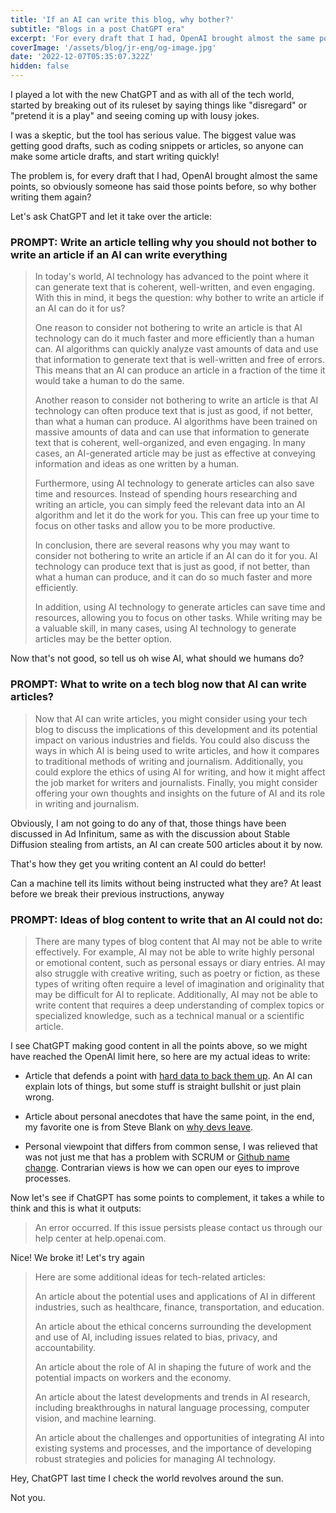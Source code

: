 ```yaml
---
title: 'If an AI can write this blog, why bother?'
subtitle: "Blogs in a post ChatGPT era"
excerpt: 'For every draft that I had, OpenAI brought almost the same points, so obviously someone has said those points before, so why bother writing them again?!'
coverImage: '/assets/blog/jr-eng/og-image.jpg'
date: '2022-12-07T05:35:07.322Z'
hidden: false
---
```


I played a lot with the new ChatGPT and as with all of the tech world, started by breaking out of its ruleset by saying things like "disregard" or "pretend it is a play" and seeing coming up with lousy jokes. 

I was a skeptic, but the tool has serious value. The biggest value was getting good drafts, such as coding snippets or articles, so anyone can make some article drafts, and start writing quickly!

The problem is, for every draft that I had, OpenAI brought almost the same points, so obviously someone has said those points before, so why bother writing them again? 

Let's ask ChatGPT and let it take over the article:

### PROMPT: Write an article telling why you should not bother to write an article if an AI can write everything

> In today's world, AI technology has advanced to the point where it can generate text that is coherent, well-written, and even engaging. With this in mind, it begs the question: why bother to write an article if an AI can do it for us?
>
> One reason to consider not bothering to write an article is that AI technology can do it much faster and more efficiently than a human can. AI algorithms can quickly analyze vast amounts of data and use that information to generate text that is well-written and free of errors. This means that an AI can produce an article in a fraction of the time it would take a human to do the same.
>
> Another reason to consider not bothering to write an article is that AI technology can often produce text that is just as good, if not better, than what a human can produce. AI algorithms have been trained on massive amounts of data and can use that information to generate text that is coherent, well-organized, and even engaging. In many cases, an AI-generated article may be just as effective at conveying information and ideas as one written by a human.
>
> Furthermore, using AI technology to generate articles can also save time and resources. Instead of spending hours researching and writing an article, you can simply feed the relevant data into an AI algorithm and let it do the work for you. This can free up your time to focus on other tasks and allow you to be more productive.
> 
> In conclusion, there are several reasons why you may want to consider not bothering to write an article if an AI can do it for you. AI technology can produce text that is just as good, if not better, than what a human can produce, and it can do so much faster and more efficiently. 
>
>In addition, using AI technology to generate articles can save time and resources, allowing you to focus on other tasks. While writing may be a valuable skill, in many cases, using AI technology to generate articles may be the better option.

Now that's not good, so tell us oh wise AI, what should we humans do?

### PROMPT: What to write on a tech blog now that AI can write articles?

> Now that AI can write articles, you might consider using your tech blog to discuss the implications of this development and its potential impact on various industries and fields. You could also discuss the ways in which AI is being used to write articles, and how it compares to traditional methods of writing and journalism. Additionally, you could explore the ethics of using AI for writing, and how it might affect the job market for writers and journalists. Finally, you might consider offering your own thoughts and insights on the future of AI and its role in writing and journalism.

Obviously, I am not going to do any of that, those things have been discussed in Ad Infinitum, same as with the discussion about Stable Diffusion stealing from artists, an AI can create 500 articles about it by now.

That's how they get you writing content an AI could do better!

Can a machine tell its limits without being instructed what they are? At least before we break their previous instructions, anyway

### PROMPT: Ideas of blog content to write that an AI could not do:

> There are many types of blog content that AI may not be able to write effectively. For example, AI may not be able to write highly personal or emotional content, such as personal essays or diary entries. AI may also struggle with creative writing, such as poetry or fiction, as these types of writing often require a level of imagination and originality that may be difficult for AI to replicate. Additionally, AI may not be able to write content that requires a deep understanding of complex topics or specialized knowledge, such as a technical manual or a scientific article.


I see ChatGPT making good content in all the points above, so we might have reached the OpenAI limit here, so here are my actual ideas to write:

* Article that defends a point with [hard data to back them up](https://blog.pragmaticengineer.com/project-management-at-big-tech/). An AI can explain lots of things, but some stuff is straight bullshit or just plain wrong. 

* Article about personal anecdotes that have the same point, in the end, my favorite one is from Steve Blank on [why devs leave](https://steveblank.com/2009/12/21/the-elves-leave-middle-earth-%E2%80%93-soda%E2%80%99s-are-no-longer-free/).

* Personal viewpoint that differs from common sense, I was relieved that was not just me that has a problem with SCRUM or [Github name change](https://mooseyanon.medium.com/github-f-ck-your-name-change-de599033bbbe). Contrarian views is how we can open our eyes to improve processes.

Now let's see if ChatGPT has some points to complement, it takes a while to think and this is what it outputs:

> An error occurred. If this issue persists please contact us through our help center at help.openai.com.

Nice! We broke it! Let's try again

> Here are some additional ideas for tech-related articles:
> 
> An article about the potential uses and applications of AI in different industries, such as healthcare, finance, transportation, and education.
>
> An article about the ethical concerns surrounding the development and use of AI, including issues related to bias, privacy, and accountability.
>
> An article about the role of AI in shaping the future of work and the potential impacts on workers and the economy.
>
> An article about the latest developments and trends in AI research, including breakthroughs in natural language processing, computer vision, and machine learning.
>
> An article about the challenges and opportunities of integrating AI into existing systems and processes, and the importance of developing robust strategies and policies for managing AI technology.

Hey, ChatGPT last time I check the world revolves around the sun.

Not you.